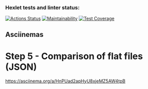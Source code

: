 ### Hexlet tests and linter status:
[![Actions Status](https://github.com/Yakov256/java-project-71/workflows/hexlet-check/badge.svg)](https://github.com/Yakov256/java-project-71/actions)
[![Maintainability](https://api.codeclimate.com/v1/badges/17c5ee080de81c82696a/maintainability)](https://codeclimate.com/github/Yakov256/java-project-71/maintainability)
[![Test Coverage](https://api.codeclimate.com/v1/badges/17c5ee080de81c82696a/test_coverage)](https://codeclimate.com/github/Yakov256/java-project-71/test_coverage)

## Asciinemas
# Step 5 - Comparison of flat files (JSON)
https://asciinema.org/a/HnPUad2apHyU8xjeMZ5AW4tpB
